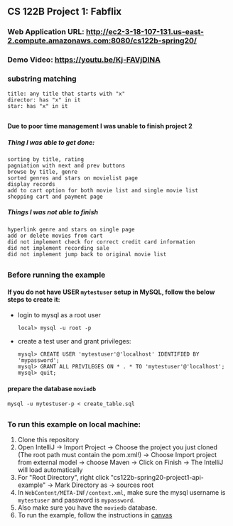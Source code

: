 ## CS 122B Project 1: Fabflix

### Web Application URL: http://ec2-3-18-107-131.us-east-2.compute.amazonaws.com:8080/cs122b-spring20/
### Demo Video: https://youtu.be/Kj-FAVjDlNA

### substring matching 
    title: any title that starts with "x"
    director: has "x" in it
    star: has "x" in it

##

#### Due to poor time management I was unable to finish project 2

##### Thing I was able to get done:
    sorting by title, rating
    pagniation with next and prev buttons
    browse by title, genre
    sorted genres and stars on movielist page
    display records
    add to cart option for both movie list and single movie list
    shopping cart and payment page
    
##### Things I was not able to finish
    hyperlink genre and stars on single page
    add or delete movies from cart
    did not implement check for correct credit card information
    did not implement recording sale
    did not implement jump back to original movie list
    
    

##

### Before running the example

#### If you do not have USER `mytestuser` setup in MySQL, follow the below steps to create it:

 - login to mysql as a root user 
    ```
    local> mysql -u root -p
    ```

 - create a test user and grant privileges:
    ```
    mysql> CREATE USER 'mytestuser'@'localhost' IDENTIFIED BY 'mypassword';
    mysql> GRANT ALL PRIVILEGES ON * . * TO 'mytestuser'@'localhost';
    mysql> quit;
    ```

#### prepare the database `moviedb`
 

```
mysql -u mytestuser-p < create_table.sql
```
##

### To run this example on local machine: 
1. Clone this repository 
2. Open IntelliJ -> Import Project -> Choose the project you just cloned (The root path must contain the pom.xml!) -> Choose Import project from external model -> choose Maven -> Click on Finish -> The IntelliJ will load automatically
3. For "Root Directory", right click "cs122b-spring20-project1-api-example" -> Mark Directory as -> sources root
4. In `WebContent/META-INF/context.xml`, make sure the mysql username is `mytestuser` and password is `mypassword`.
5. Also make sure you have the `moviedb` database.
6. To run the example, follow the instructions in [canvas](https://canvas.eee.uci.edu/courses/26486/pages/intellij-idea-tomcat-configuration)

##

